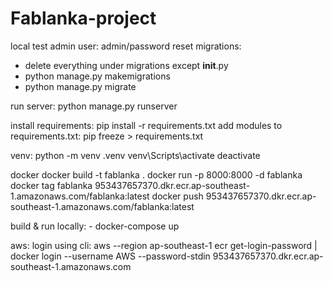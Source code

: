 # Fablanka-project
local test admin user: admin/password
reset migrations:
- delete everything under migrations except __init__.py
- python manage.py makemigrations
- python manage.py migrate

run server:
python manage.py runserver

install requirements:
pip install -r requirements.txt
add modules to requirements.txt: pip freeze > requirements.txt

venv:
python -m venv .venv
venv\Scripts\activate
deactivate

docker
docker build -t fablanka .
docker run -p 8000:8000 -d fablanka
docker tag fablanka 953437657370.dkr.ecr.ap-southeast-1.amazonaws.com/fablanka:latest
docker push 953437657370.dkr.ecr.ap-southeast-1.amazonaws.com/fablanka:latest

build & run locally:
    - docker-compose up

aws:
login using cli: aws --region ap-southeast-1 ecr get-login-password | docker login --username AWS --password-stdin 953437657370.dkr.ecr.ap-southeast-1.amazonaws.com